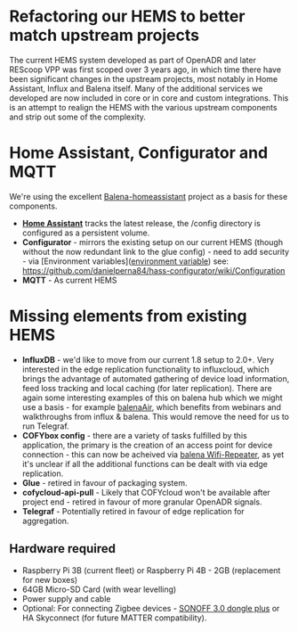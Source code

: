# Refactoring our HEMS to better match upstream projects

The current HEMS system developed as part of OpenADR and later REScoop VPP was first scoped over 3 years ago, in which time there have been significant changes in the upstream projects, most notably in Home Assistant, Influx and Balena itself. Many of the additional services we developed are now included in core or in core and custom integrations. This is an attempt to realign the HEMS with the various upstream components and strip out some of the complexity.

# Home Assistant, Configurator and MQTT

We're using the excellent [Balena-homeassistant](https://github.com/balena-io-experimental/balena-homeassistant) project as a basis for these components. 

* [**Home Assistant**](https://www.home-assistant.io/) tracks the latest release, the /config directory is configured as a persistent volume.
* **Configurator** - mirrors the existing setup on our current HEMS (though without the now redundant link to the glue config) - need to add security - via [Environment variables]([environment variable](https://www.balena.io/docs/learn/manage/variables/)) see: https://github.com/danielperna84/hass-configurator/wiki/Configuration
* **MQTT** - As current HEMS

# Missing elements from existing HEMS

* **InfluxDB** - we'd like to move from our current 1.8 setup to 2.0+. Very interested in the edge replication functionality to influxcloud, which brings the advantage of automated gathering of device load information, feed loss tracking and local caching (for later replication). There are again some interesting examples of this on balena hub which we might use a basis - for example [balenaAir](https://github.com/balenair/balenair), which benefits from webinars and walkthroughs from influx & balena. This would remove the need for us to run Telegraf.
* **COFYbox config** - there are a variety of tasks fulfilled by this application, the primary is the creation of an access point for device connection - this can now be acheived via [balena Wifi-Repeater](https://github.com/balena-labs-projects/wifi-repeater), as yet it's unclear if all the additional functions can be dealt with via edge replication.
* **Glue** - retired in favour of packaging system.
* **cofycloud-api-pull** - Likely that COFYcloud won't be available after project end - retired in favour of more granular OpenADR signals.
* **Telegraf** - Potentially retired in favour of edge replication for aggregation.


## Hardware required

* Raspberry Pi 3B (current fleet) or Raspberry Pi 4B - 2GB (replacement for new boxes)
* 64GB Micro-SD Card (with wear levelling)
* Power supply and cable
* Optional: For connecting Zigbee devices - [SONOFF 3.0 dongle plus](https://sonoff.tech/product/gateway-and-sensors/sonoff-zigbee-3-0-usb-dongle-plus-e/) or HA Skyconnect (for future MATTER compatibility).


